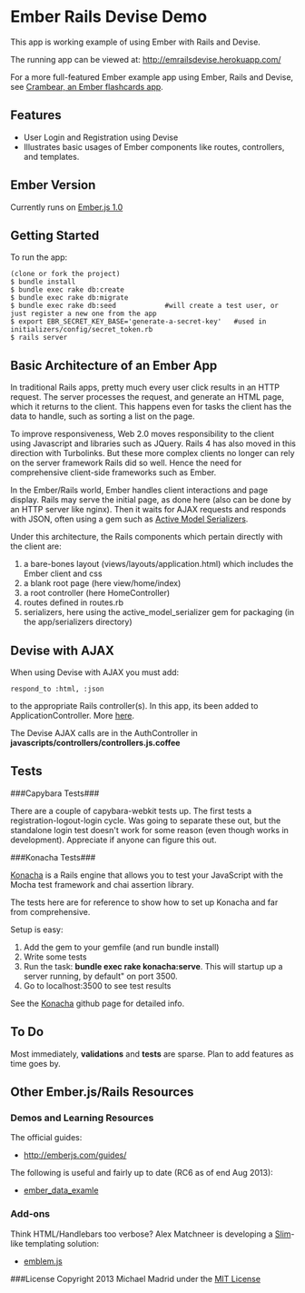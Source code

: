 Ember Rails Devise Demo
=======================

This app is working example of using Ember with Rails and Devise.

The running app can be viewed at: http://emrailsdevise.herokuapp.com/

For a more full-featured Ember example app using Ember, Rails and Devise, see 
[Crambear, an Ember flashcards app](https://github.com/kagemusha/crambear).

Features
--------
* User Login and Registration using Devise
* Illustrates basic usages of Ember components like routes, controllers, and templates.

Ember Version
-------------
Currently runs on [Ember.js 1.0](http://emberjs.com/blog/2013/08/31/ember-1-0-released.html)

Getting Started
---------------

To run the app:

    (clone or fork the project)
    $ bundle install
    $ bundle exec rake db:create
    $ bundle exec rake db:migrate
    $ bundle exec rake db:seed            #will create a test user, or just register a new one from the app
    $ export EBR_SECRET_KEY_BASE='generate-a-secret-key'   #used in initializers/config/secret_token.rb
    $ rails server

Basic Architecture of an Ember App
----------------------------------

In traditional Rails apps, pretty much every user click results in an HTTP request.  The server
processes the request, and generate an HTML page, which it returns to the client.  This happens
even for tasks the client has the data to handle, such as sorting a list on the page.

To improve responsiveness, Web 2.0 moves responsibility to the client using Javascript and
libraries such as JQuery.  Rails 4 has also moved in this direction with Turbolinks.  But these more 
complex clients no longer can rely on the server framework Rails did so well. Hence the need for 
comprehensive client-side frameworks such as Ember.

In the Ember/Rails world, Ember handles client interactions and page display.  Rails may serve
the initial page, as done here (also can be done by an HTTP server like nginx). Then it waits for
AJAX requests and responds with JSON, often using a gem such as 
[Active Model Serializers](https://github.com/rails-api/active_model_serializers).

Under this architecture, the Rails components which pertain directly with the client are:

1. a bare-bones layout (views/layouts/application.html) which includes the Ember client and css
2. a blank root page (here view/home/index)
3. a root controller (here HomeController)
4. routes defined in routes.rb
5. serializers, here using the active_model_serializer gem for packaging (in the app/serializers directory)

Devise with AJAX
----------------

When using Devise with AJAX you must add:

    respond_to :html, :json

to the appropriate Rails controller(s).  In this app, its been added to ApplicationController.  More [here](http://stackoverflow.com/questions/14319868/ember-js-with-devise-on-rails-application-406-not-acceptable-on-sign-up).

The Devise AJAX calls are in the AuthController in **javascripts/controllers/controllers.js.coffee**

Tests
-----

###Capybara Tests###

There are a couple of capybara-webkit tests up.  The first tests a registration-logout-login cycle.  Was
going to separate these out, but the standalone login test doesn't work for some reason (even though works in development).
Appreciate if anyone can figure this out.

###Konacha Tests###

[Konacha](https://github.com/jfirebaugh/konacha) is a Rails engine that allows you to test your JavaScript with the Mocha test framework and chai assertion library.

The tests here are for reference to show how to set up Konacha and far from comprehensive.

Setup is easy:

1. Add the gem to your gemfile (and run bundle install)
2. Write some tests
3. Run the task: **bundle exec rake konacha:serve**.  This will startup up a server running, by default" on port 3500.
4. Go to localhost:3500 to see test results

See the [Konacha](https://github.com/jfirebaugh/konacha) github page for detailed info.

To Do
-----

Most immediately, **validations** and **tests** are sparse.  Plan to add features as time goes by.

Other Ember.js/Rails Resources
------------------------------

### Demos and Learning Resources

The official guides:

* http://emberjs.com/guides/

The following is useful and fairly up to date (RC6 as of end Aug 2013):

* [ember_data_examle](https://github.com/dgeb/ember_data_example)

### Add-ons

  Think HTML/Handlebars too verbose?  Alex Matchneer is developing a [Slim](http://slim-lang.com/)-like templating solution:

* [emblem.js](https://github.com/machty/emblem.js)



###License
Copyright 2013 Michael Madrid under the [MIT License](http://opensource.org/licenses/MIT)

